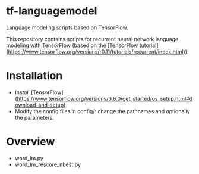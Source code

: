 # tf-languagemodel
Language modeling scripts based on TensorFlow.

This repository contains scripts for recurrent neural network language modeling with TensorFlow (based on the [TensorFlow tutorial] (https://www.tensorflow.org/versions/r0.11/tutorials/recurrent/index.html)).

# Installation

* Install [TensorFlow] (https://www.tensorflow.org/versions/0.6.0/get_started/os_setup.html#download-and-setup)
* Modify the config files in config/: change the pathnames and optionally the parameters.

# Overview

* word_lm.py
* word_lm_rescore_nbest.py
